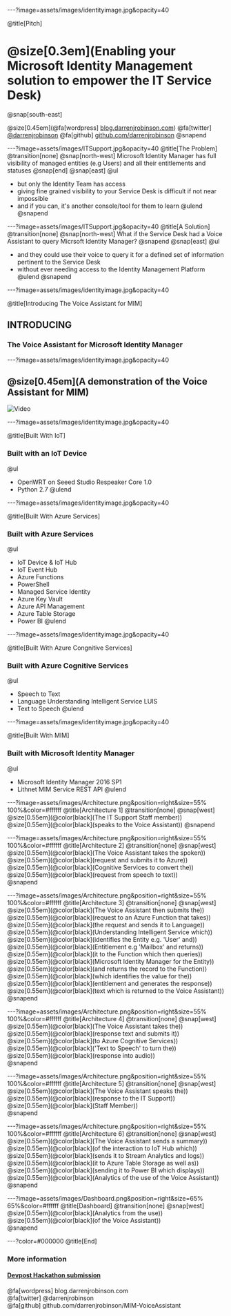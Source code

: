 ---?image=assets/images/identityimage.jpg&opacity=40

@title[Pitch]
# @size[0.3em](Enabling your Microsoft Identity Management solution to empower the IT Service Desk)

@snap[south-east]

@size[0.45em](@fa[wordpress] [blog.darrenjrobinson.com](https://blog.darrenjrobinson.com))
@fa[twitter] [@darrenjrobinson](https://twitter.com/darrenjrobinson)
@fa[github] [github.com/darrenjrobinson](https://github.com/darrenjrobinson/MIM-VoiceAssistant)
@snapend

---?image=assets/images/ITSupport.jpg&opacity=40
@title[The Problem]
@transition[none]
@snap[north-west]
Microsoft Identity Manager has full visibility of managed entities (e.g Users) and all their entitlements and statuses
@snap[end]
@snap[east]
@ul
- but only the Identity Team has access
- giving fine grained visibility to your Service Desk is difficult if not near impossible
- and if you can, it's another console/tool for them to learn 
@ulend
@snapend

---?image=assets/images/ITSupport.jpg&opacity=40
@title[A Solution]
@transition[none]
@snap[north-west]
What if the Service Desk had a Voice Assistant to query Micrsoft Identity Manager?
@snapend
@snap[east]
@ul
- and they could use their voice to query it for a defined set of information pertinent to the Service Desk
- without ever needing access to the Identity Management Platform
@ulend
@snapend

---?image=assets/images/identityimage.jpg&opacity=40

@title[Introducing The Voice Assistant for MIM]

## INTRODUCING 
### The Voice Assistant for Microsoft Identity Manager

---?image=assets/images/identityimage.jpg&opacity=40

## @size[0.45em](A demonstration of the Voice Assistant for MIM)
![Video](https://www.youtube.com/embed/SKzqzNE_bPo)

---?image=assets/images/identityimage.jpg&opacity=40

@title[Built With IoT]

### Built with an IoT Device
@ul
- OpenWRT on Seeed Studio Respeaker Core 1.0
- Python 2.7
@ulend

---?image=assets/images/identityimage.jpg&opacity=40

@title[Built With Azure Services]
### Built with Azure Services
@ul
- IoT Device & IoT Hub
- IoT Event Hub
- Azure Functions
- PowerShell
- Managed Service Identity
- Azure Key Vault
- Azure API Management
- Azure Table Storage
- Power BI
@ulend

---?image=assets/images/identityimage.jpg&opacity=40

@title[Built With Azure Congnitive Services]
### Built with Azure Cognitive Services
@ul
- Speech to Text
- Language Understanding Intelligent Service LUIS
- Text to Speech
@ulend

---?image=assets/images/identityimage.jpg&opacity=40

@title[Built With MIM]
### Built with Microsoft Identity Manager
@ul
- Microsoft Identity Manager 2016 SP1
- Lithnet MIM Service REST API
@ulend

---?image=assets/images/Architecture.png&position=right&size=55% 100%&color=#ffffff
@title[Architecture 1]
@transition[none]
@snap[west]
@size[0.55em](@color[black](The IT Support Staff member))<br>
@size[0.55em](@color[black](speaks to the Voice Assistant))
@snapend

---?image=assets/images/Architecture.png&position=right&size=55% 100%&color=#ffffff
@title[Architecture 2]
@transition[none]
@snap[west]
@size[0.55em](@color[black](The Voice Assistant takes the spoken))<br>
@size[0.55em](@color[black](request and submits it to Azure))<br>
@size[0.55em](@color[black](Cognitive Services to convert the))<br>
@size[0.55em](@color[black](request from speech to text))<br>
@snapend

---?image=assets/images/Architecture.png&position=right&size=55% 100%&color=#ffffff
@title[Architecture 3]
@transition[none]
@snap[west]
@size[0.55em](@color[black](The Voice Assistant then submits the))<br>
@size[0.55em](@color[black](request to an Azure Function that takes))<br>
@size[0.55em](@color[black](the request and sends it to Language))<br>
@size[0.55em](@color[black](Understanding Intelligent Service which))<br>
@size[0.55em](@color[black](identifies the Entity e.g. 'User' and))<br>
@size[0.55em](@color[black](Entitlement e.g 'Mailbox' and returns))<br>
@size[0.55em](@color[black](it to the Function which then queries))<br>
@size[0.55em](@color[black](Microsoft Identity Manager for the Entity))<br>
@size[0.55em](@color[black](and returns the record to the Function))<br>
@size[0.55em](@color[black](which identifies the value for the))<br>
@size[0.55em](@color[black](entitlement and generates the response))<br>
@size[0.55em](@color[black](text which is returned to the Voice Assistant))<br>
@snapend


---?image=assets/images/Architecture.png&position=right&size=55% 100%&color=#ffffff
@title[Architecture 4]
@transition[none]
@snap[west]
@size[0.55em](@color[black](The Voice Assistant takes the))<br>
@size[0.55em](@color[black](response text and submits it))<br>
@size[0.55em](@color[black](to Azure Cognitive Services))<br>
@size[0.55em](@color[black]('Text to Speech' to turn the))<br>
@size[0.55em](@color[black](response into audio))<br>
@snapend


---?image=assets/images/Architecture.png&position=right&size=55% 100%&color=#ffffff
@title[Architecture 5]
@transition[none]
@snap[west]
@size[0.55em](@color[black](The Voice Assistant speaks the))<br>
@size[0.55em](@color[black](response to the IT Support))<br>
@size[0.55em](@color[black](Staff Member))<br>
@snapend  

---?image=assets/images/Architecture.png&position=right&size=55% 100%&color=#ffffff
@title[Architecture 6]
@transition[none]
@snap[west]
@size[0.55em](@color[black](The Voice Assistant sends a summary))<br>
@size[0.55em](@color[black](of the interaction to IoT Hub which))<br>
@size[0.55em](@color[black](sends it to Stream Analytics and logs))<br>
@size[0.55em](@color[black](it to Azure Table Storage as well as))<br>
@size[0.55em](@color[black](sending it to Power BI which displays))<br>
@size[0.55em](@color[black](Analytics of the use of the Voice Assistant))<br>
@snapend  



---?image=assets/images/Dashboard.png&position=right&size=65% 65%&color=#ffffff
@title[Dashboard]
@transition[none]
@snap[west]
@size[0.55em](@color[black](Analytics from the use))<br>
@size[0.55em](@color[black](of the Voice Assistant))<br>
@snapend  

---?color=#000000
@title[End]
### More information
#### [Devpost Hackathon submission](https://devpost.com/software/voice-assistant-for-microsoft-identity-manager)
@fa[wordpress] blog.darrenjrobinson.com </br>
@fa[twitter] @darrenjrobinson </br>
@fa[github] github.com/darrenjrobinson/MIM-VoiceAssistant</br>
